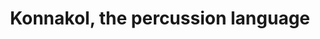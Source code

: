 ---
tags: listening
level: Beginner
title: "Konnakol, the percussion language"
artist: "Somashekar Jois"
description: "The first video in an online series teaching this fascinating language combining mathematics with music. No child would be left behind at maths if they were taught this at school."
video: https://www.youtube.com/watch?v=ZuZF8BaOt58&feature=youtu.be&t=46
type: konnakol
---